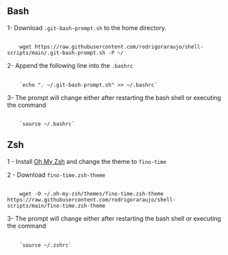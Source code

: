 ## Bash

1- Download `.git-bash-prompt.sh` to the home directory.
##
        wget https://raw.githubusercontent.com/rodrigoraraujo/shell-scripts/main/.git-bash-prompt.sh -P ~/

2- Append the following line into the `.bashrc`
##
        `echo ". ~/.git-bash-prompt.sh" >> ~/.bashrc`

3- The prompt will change either after restarting the bash shell or executing the command 
##
        `source ~/.bashrc`

## Zsh

1 - Install [Oh My Zsh](https://ohmyz.sh/#install) and change the theme to `fino-time`

2 - Download `fino-time.zsh-theme`
##
        wget -O ~/.oh-my-zsh/themes/fino-time.zsh-theme https://raw.githubusercontent.com/rodrigoraraujo/shell-scripts/main/fino-time.zsh-theme

3- The prompt will change either after restarting the bash shell or executing the command
##
        `source ~/.zshrc`
